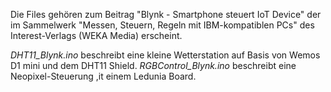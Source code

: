 Die Files gehören zum Beitrag "Blynk - Smartphone steuert IoT Device" der im Sammelwerk "Messen, Steuern, Regeln mit IBM-kompatiblen PCs" des Interest-Verlags (WEKA Media) erscheint.

*DHT11_Blynk.ino* beschreibt eine kleine Wetterstation auf Basis von Wemos D1 mini und dem DHT11 Shield.
*RGBControl_Blynk.ino* beschreibt eine Neopixel-Steuerung ,it einem Ledunia Board. 

